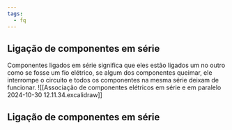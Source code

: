 ```yaml
---
tags:
  - fq
---
```

## Ligação de componentes em série

Componentes ligados em série significa que eles estão ligados um no outro como se fosse um fio elétrico, se algum dos componentes queimar, ele interrompe o circuito e todos os componentes na mesma série deixam de funcionar.
![[Associação de componentes elétricos em série e em paralelo 2024-10-30 12.11.34.excalidraw]]
## Ligação de componentes em série

<!-- TBD -→
